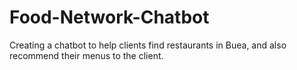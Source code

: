 # Food-Network-Chatbot
Creating a chatbot to help clients find restaurants in Buea, and also recommend their menus to the client.
